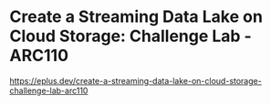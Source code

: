 # Create a Streaming Data Lake on Cloud Storage: Challenge Lab - ARC110

<https://eplus.dev/create-a-streaming-data-lake-on-cloud-storage-challenge-lab-arc110>
